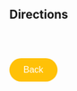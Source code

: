 ## Directions
<br> <br> 

<a href="https://githerdone17.github.io/MyPerfectWedding/" target="_blank">
    <button onclick = "history.back()" style="background-color: #FFC107; color: white; padding: 12px 25px; font-size: 16px; border: none; border-radius: 50px; cursor: pointer; margins: 5px 25px;">
        Back
    </button>
</a>

